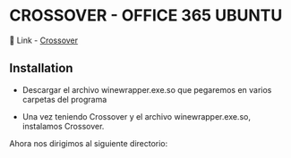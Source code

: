 #   CROSSOVER - OFFICE 365 UBUNTU

🔗 Link - [Crossover](https://ucsmedu-my.sharepoint.com/:f:/g/personal/47092136_ucsm_edu_pe/EpOnonv4TJtHokKnAl_XvjgBSQvr_du8FqOZwWGh_mSiHA?e=qC5At4)

## Installation

 - Descargar el archivo winewrapper.exe.so que pegaremos en varios carpetas del programa

 - Una vez teniendo Crossover y el archivo winewrapper.exe.so, instalamos Crossover.

Ahora nos dirigimos al siguiente directorio:

